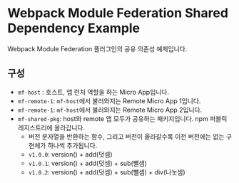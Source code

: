 # Webpack Module Federation Shared Dependency Example

Webpack Module Federation 플러그인의 공유 의존성 예제입니다.

## 구성

- `mf-host` : 호스트, 앱 런처 역할을 하는 Micro App입니다.
- `mf-remote-1`: `mf-host`에서 불러와지는 Remote Micro App 1입니다.
- `mf-remote-1`: `mf-host`에서 불러와지는 Remote Micro App 2입니다.
- `mf-shared-pkg`: host와 remote 앱 모두가 공유하는 패키지입니다. npm 퍼블릭 레지스트리에 올라갑니다. 
  - 버전 문자열을 반환하는 함수, 그리고 버전이 올라갈수록 이전 버전에는 없는 구현체가 하나씩 추가됩니다.
  - `v1.0.0`: version() + add(덧셈)
  - `v1.0.1`: version() + add(덧셈) + sub(뺄셈)
  - `v1.0.2`: version() + add(덧셈) + sub(뺄셈) + div(나눗셈)

